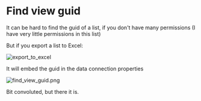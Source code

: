 ﻿# Find view guid

It can be hard to find the guid of a list, if you don't have many permissions (I have very little permissions in this list)

But if you export a list to Excel:

![export_to_excel](export_to_excel.png)

It will embed the guid in the data connection properties

![find_view_guid.png](find_view_guid.png)

Bit convoluted, but there it is.